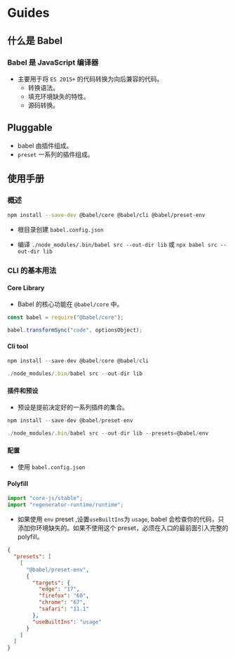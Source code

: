# Guides

## 什么是 Babel

### Babel 是 JavaScript 编译器

* 主要用于将 `ES 2015+` 的代码转换为向后兼容的代码。
    * 转换语法。
    * 填充环境缺失的特性。
    * 源码转换。

## Pluggable

* babel 由插件组成。
* `preset` 一系列的插件组成。

## 使用手册

### 概述

```bash
npm install --save-dev @babel/core @babel/cli @babel/preset-env
```

* 根目录创建 `babel.config.json`

* 编译 `./node_modules/.bin/babel src --out-dir lib` 或 `npx babel src --out-dir lib`

### CLI 的基本用法

#### Core Library

* Babel 的核心功能在 `@babel/core` 中。 

```javascript
const babel = require("@babel/core");

babel.transformSync("code", optionsObject);
```

#### Cli tool

```javascript
npm install --save-dev @babel/core @babel/cli

./node_modules/.bin/babel src --out-dir lib
```

#### 插件和预设

* 预设是提前决定好的一系列插件的集合。

```javascript
npm install --save-dev @babel/preset-env

./node_modules/.bin/babel src --out-dir lib --presets=@babel/env
```

#### 配置

* 使用 `babel.config.json`

#### Polyfill

```javascript
import "core-js/stable";
import "regenerator-runtime/runtime";
```

* 如果使用 `env`  preset ,设置`useBuiltIns`为 `usage`, babel 会检查你的代码，只添加你环境缺失的。如果不使用这个 preset，必须在入口的最前面引入完整的 polyfill。

```json
{
  "presets": [
    [
      "@babel/preset-env",
      {
        "targets": {
          "edge": "17",
          "firefox": "60",
          "chrome": "67",
          "safari": "11.1"
        },
        "useBuiltIns": "usage"
      }
    ]
  ]
}
```


